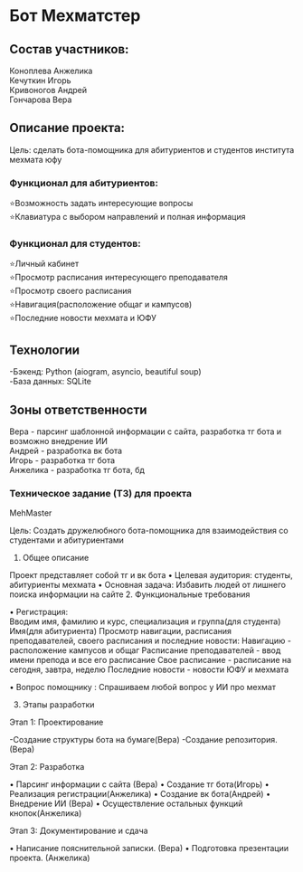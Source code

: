 # Бот Мехматстер

## Состав участников:
Коноплева Анжелика  
Кечуткин Игорь  
Кривоногов Андрей  
Гончарова Вера


## Описание проекта:
Цель: сделать бота-помощника для абитуриентов и студентов института мехмата юфу

### Функционал для абитуриентов:

⭐️Возможность задать интересующие вопросы  
⭐️Клавиатура с выбором направлений и полная информация 

### Функционал для студентов: 

⭐️Личный кабинет  
⭐️Просмотр расписания интересующего преподавателя   
⭐️Просмотр своего расписания   
⭐️Навигация(расположение общаг и кампусов)   
⭐️Последние новости мехмата и ЮФУ   


## Технологии
-Бэкенд: Python (aiogram, asyncio, beautiful soup)  
-База данных: SQLite

## Зоны ответственности 

Вера - парсинг шаблонной информации с сайта, разработка тг бота и возможно внедрение ИИ  
Андрей - разработка вк бота  
Игорь - разработка тг бота  
Анжелика - разработка тг бота, бд  

### Техническое задание (ТЗ) для проекта 
MehMaster

Цель: Создать дружелюбного бота-помощника для взаимодействия со студентами и абитуриентами 

1. Общее описание

Проект представляет собой тг и вк бота 
 • Целевая аудитория: студенты, абитуриенты мехмата 
 • Основная задача: Избавить людей от лишнего поиска информации на сайте 
2. Функциональные требования

 • Регистрация:   
  Вводим имя, фамилию и курс, специализация и группа(для студента)
        Имя(для абитуриента)
        Просмотр навигации, расписания преподавателей, своего расписания и последние новости:
 Навигацию - расположение кампусов и общаг
 Расписание преподавателей - ввод имени препода и все его расписание 
 Свое расписание - расписание на сегодня, завтра, неделю 
 Последние новости - новости ЮФУ и мехмата 

 • Вопрос помощнику :
 Спрашиваем любой вопрос у ИИ про мехмат

3. Этапы разработки

Этап 1: Проектирование

  -Создание структуры бота на бумаге(Вера)
-Создание репозитория. (Вера)

Этап 2: Разработка

 • Парсинг информации с сайта (Вера)
 • Создание тг бота(Игорь)
 • Реализация регистрации(Анжелика) 
 • Создание вк бота(Андрей) 
 • Внедрение ИИ (Вера)
 • Осуществление остальных функций кнопок(Анжелика) 


Этап 3: Документирование и сдача

 • Написание пояснительной записки. (Вера)
 • Подготовка презентации проекта. (Анжелика)
